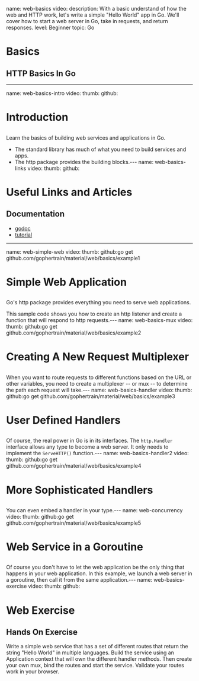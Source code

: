 name: web-basics
video: 
description: With a basic understand of how the web and HTTP work, let's write a simple "Hello World" app in Go. We'll cover how to start a web server in Go, take in requests, and return responses.
level: Beginner
topic: Go
# Basics
## HTTP Basics In Go

---
name: web-basics-intro
video: 
thumb:
github:
# Introduction
## 

Learn the basics of building web services and applications in Go.

- The standard library has much of what you need to build services and apps.
- The http package provides the building blocks.---
name: web-basics-links
video: 
thumb:
github:
# Useful Links and Articles
## 

## Documentation

- [godoc](https://golang.org/pkg/net/http/)
- [tutorial](https://golang.org/doc/articles/wiki/)

---
name: web-simple-web
video: 
thumb:
github:go get github.com/gophertrain/material/web/basics/example1
# Simple Web Application
## 

Go's http package provides everything you need to serve web applications.

This sample code shows you how to create an http listener and create a function that will respond to http requests.---
name: web-basics-mux
video: 
thumb:
github:go get github.com/gophertrain/material/web/basics/example2
# Creating A New Request Multiplexer
## 

When you want to route requests to different functions based on the URL or other variables, you need to create a multiplexer -- or mux -- to determine the path each request will take.---
name: web-basics-handler
video: 
thumb:
github:go get github.com/gophertrain/material/web/basics/example3
# User Defined Handlers
## 

Of course, the real power in Go is in its interfaces.  The `http.Handler` interface allows any type to become a web server.  It only needs to implement the `ServeHTTP()` function.---
name: web-basics-handler2
video: 
thumb:
github:go get github.com/gophertrain/material/web/basics/example4
# More Sophisticated Handlers
## 

You can even embed a handler in your type.---
name: web-concurrency
video: 
thumb:
github:go get github.com/gophertrain/material/web/basics/example5
# Web Service in a Goroutine
## 

Of course you don't have to let the web application be the only thing that happens in your web application.  In this example, we launch a web server in a goroutine, then call it from the same application.---
name: web-basics-exercise
video: 
thumb:
github:
# Web Exercise
## Hands On Exercise

Write a simple web service that has a set of different routes that return the string "Hello World" in multiple languages. Build the service using an Application context that will own the different handler methods. Then create your own mux, bind the routes and start the service. Validate your routes work in your browser.
